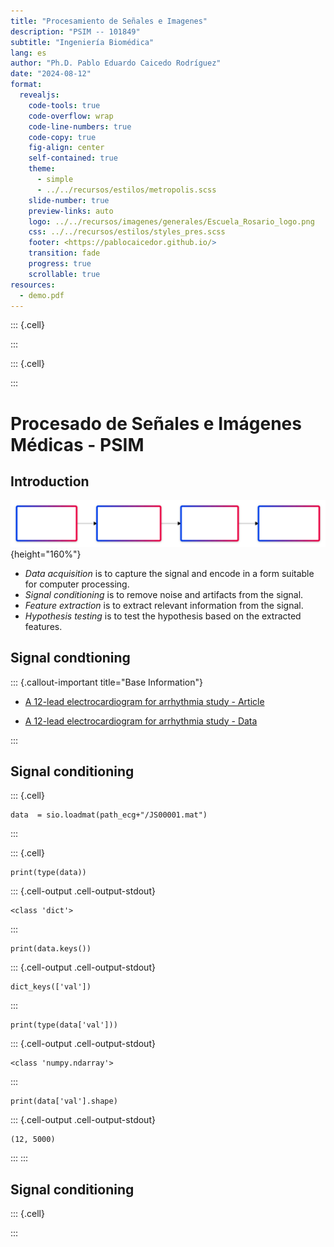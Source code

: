```yaml
---
title: "Procesamiento de Señales e Imagenes"
description: "PSIM -- 101849"
subtitle: "Ingeniería Biomédica"
lang: es
author: "Ph.D. Pablo Eduardo Caicedo Rodríguez"
date: "2024-08-12"
format:
  revealjs: 
    code-tools: true
    code-overflow: wrap
    code-line-numbers: true
    code-copy: true
    fig-align: center
    self-contained: true
    theme: 
      - simple
      - ../../recursos/estilos/metropolis.scss
    slide-number: true
    preview-links: auto
    logo: ../../recursos/imagenes/generales/Escuela_Rosario_logo.png
    css: ../../recursos/estilos/styles_pres.scss
    footer: <https://pablocaicedor.github.io/>
    transition: fade
    progress: true
    scrollable: true
resources:
  - demo.pdf
---
```



::: {.cell}

:::

::: {.cell}

:::



# Procesado de Señales e Imágenes Médicas - PSIM

## Introduction

![](../../recursos/imagenes/Presentaciones/PSIM/signalProcessingWorkflow.svg){height="160%"}

* _Data acquisition_ is to capture the signal and encode in a form suitable for computer processing.
* _Signal conditioning_ is to remove noise and artifacts from the signal.
* _Feature extraction_ is to extract relevant information from the signal.
* _Hypothesis testing_ is to test the hypothesis based on the extracted features.

## Signal condtioning

::: {.callout-important title="Base Information"}

* [A 12-lead electrocardiogram for arrhythmia study - Article](https://www.nature.com/articles/s41597-020-0386-x)

* [A 12-lead electrocardiogram for arrhythmia study - Data](https://physionet.org/content/ecg-arrhythmia/1.0.0/)

:::


## Signal conditioning



::: {.cell}

```{.python .cell-code}
data  = sio.loadmat(path_ecg+"/JS00001.mat")
```
:::

::: {.cell}

```{.python .cell-code}
print(type(data))
```

::: {.cell-output .cell-output-stdout}

```
<class 'dict'>
```


:::

```{.python .cell-code}
print(data.keys())
```

::: {.cell-output .cell-output-stdout}

```
dict_keys(['val'])
```


:::

```{.python .cell-code}
print(type(data['val']))
```

::: {.cell-output .cell-output-stdout}

```
<class 'numpy.ndarray'>
```


:::

```{.python .cell-code}
print(data['val'].shape)
```

::: {.cell-output .cell-output-stdout}

```
(12, 5000)
```


:::
:::



## Signal conditioning



::: {.cell}

:::